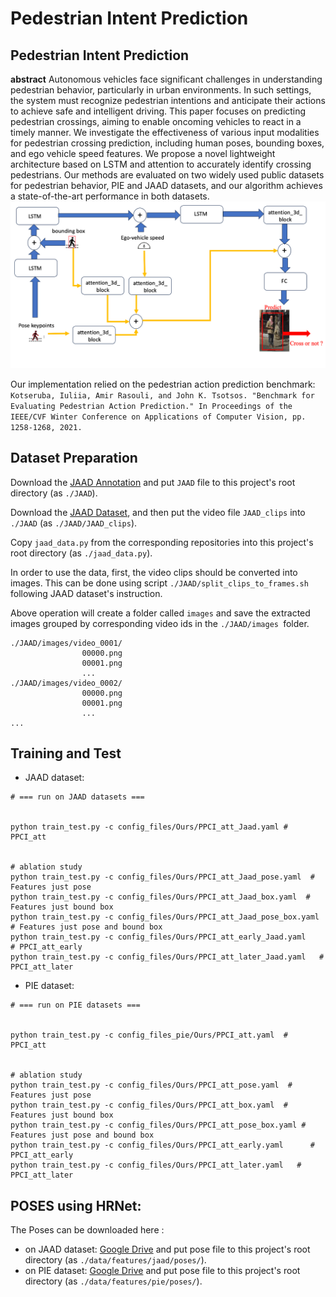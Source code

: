 # Pedestrian Intent Prediction 
  
## **Pedestrian Intent Prediction**  




**abstract**
Autonomous vehicles face significant challenges in understanding pedestrian behavior, particularly in urban environments. In such settings, the system must recognize pedestrian intentions and anticipate their actions to achieve safe and intelligent driving. This paper focuses on predicting pedestrian crossings, aiming to enable oncoming vehicles to react in a timely manner. We investigate the effectiveness of various input modalities for pedestrian crossing prediction, including human poses, bounding boxes, and ego vehicle speed features. We propose a novel  lightweight architecture based on LSTM and attention to accurately identify crossing pedestrians. Our methods are evaluated on two widely used public datasets for pedestrian behavior, PIE and JAAD datasets, and our algorithm achieves a state-of-the-art performance in both datasets.   
![My Image](PPCI_att.png)


Our implementation relied on the pedestrian action prediction benchmark: `Kotseruba, Iuliia, Amir Rasouli, and John K. Tsotsos. "Benchmark for Evaluating Pedestrian Action Prediction." In Proceedings of the IEEE/CVF Winter Conference on Applications of Computer Vision, pp. 1258-1268, 2021.`



## Dataset Preparation  

Download the [JAAD Annotation](https://github.com/ykotseruba/JAAD) and put `JAAD` file to this project's root directory (as `./JAAD`).  

Download the [JAAD Dataset](http://data.nvision2.eecs.yorku.ca/JAAD_dataset/), and then put the video file `JAAD_clips` into `./JAAD` (as `./JAAD/JAAD_clips`).  

Copy `jaad_data.py` from the corresponding repositories into this project's root directory (as `./jaad_data.py`).  

In order to use the data, first, the video clips should be converted into images. This can be done using script `./JAAD/split_clips_to_frames.sh` following JAAD dataset's instruction.  

Above operation will create a folder called `images` and save the extracted images grouped by corresponding video ids in the `./JAAD/images `folder.  
```
./JAAD/images/video_0001/
				00000.png
				00001.png
				...
./JAAD/images/video_0002/
				00000.png
				00001.png
				...		
...
```
## Training and Test  



- JAAD dataset: 

```shell
# === run on JAAD datasets ===


python train_test.py -c config_files/Ours/PPCI_att_Jaad.yaml # PPCI_att


# ablation study
python train_test.py -c config_files/Ours/PPCI_att_Jaad_pose.yaml  # Features just pose
python train_test.py -c config_files/Ours/PPCI_att_Jaad_box.yaml  # Features just bound box
python train_test.py -c config_files/Ours/PPCI_att_Jaad_pose_box.yaml # Features just pose and bound box
python train_test.py -c config_files/Ours/PPCI_att_early_Jaad.yaml      # PPCI_att_early
python train_test.py -c config_files/Ours/PPCI_att_later_Jaad.yaml   # PPCI_att_later

```

- PIE dataset: 

```shell
# === run on PIE datasets ===


python train_test.py -c config_files_pie/Ours/PPCI_att.yaml  # PPCI_att


# ablation study
python train_test.py -c config_files/Ours/PPCI_att_pose.yaml  # Features just pose
python train_test.py -c config_files/Ours/PPCI_att_box.yaml  # Features just bound box
python train_test.py -c config_files/Ours/PPCI_att_pose_box.yaml # Features just pose and bound box
python train_test.py -c config_files/Ours/PPCI_att_early.yaml      # PPCI_att_early
python train_test.py -c config_files/Ours/PPCI_att_later.yaml   # PPCI_att_later

```




## POSES using HRNet:



The Poses can be downloaded here :

- on JAAD dataset: [Google Drive](https://drive.google.com/drive/folders/1EQZlxaCPXBCQuofSar1eWns0YyemsqDi?usp=drive_link) and put pose file to this project's root directory (as `./data/features/jaad/poses/`).  
- on PIE dataset: [Google Drive](https://drive.google.com/drive/folders/1_rSr3cOQYAj5ygWrTrVc6AF6_lYIQ6LA?usp=drive_link) and put pose file to this project's root directory (as `./data/features/pie/poses/`).  


